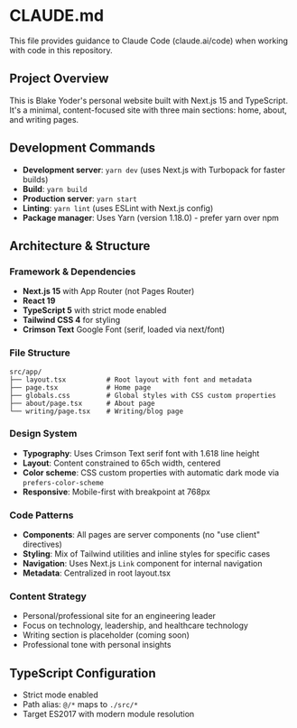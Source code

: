 # CLAUDE.md

This file provides guidance to Claude Code (claude.ai/code) when working with code in this repository.

## Project Overview

This is Blake Yoder's personal website built with Next.js 15 and TypeScript. It's a minimal, content-focused site with three main sections: home, about, and writing pages.

## Development Commands

- **Development server**: `yarn dev` (uses Next.js with Turbopack for faster builds)
- **Build**: `yarn build` 
- **Production server**: `yarn start`
- **Linting**: `yarn lint` (uses ESLint with Next.js config)
- **Package manager**: Uses Yarn (version 1.18.0) - prefer yarn over npm

## Architecture & Structure

### Framework & Dependencies
- **Next.js 15** with App Router (not Pages Router)
- **React 19** 
- **TypeScript 5** with strict mode enabled
- **Tailwind CSS 4** for styling
- **Crimson Text** Google Font (serif, loaded via next/font)

### File Structure
```
src/app/
├── layout.tsx          # Root layout with font and metadata
├── page.tsx            # Home page
├── globals.css         # Global styles with CSS custom properties
├── about/page.tsx      # About page
└── writing/page.tsx    # Writing/blog page
```

### Design System
- **Typography**: Uses Crimson Text serif font with 1.618 line height
- **Layout**: Content constrained to 65ch width, centered
- **Color scheme**: CSS custom properties with automatic dark mode via `prefers-color-scheme`
- **Responsive**: Mobile-first with breakpoint at 768px

### Code Patterns
- **Components**: All pages are server components (no "use client" directives)
- **Styling**: Mix of Tailwind utilities and inline styles for specific cases
- **Navigation**: Uses Next.js `Link` component for internal navigation
- **Metadata**: Centralized in root layout.tsx

### Content Strategy
- Personal/professional site for an engineering leader
- Focus on technology, leadership, and healthcare technology
- Writing section is placeholder (coming soon)
- Professional tone with personal insights

## TypeScript Configuration
- Strict mode enabled
- Path alias: `@/*` maps to `./src/*`
- Target ES2017 with modern module resolution